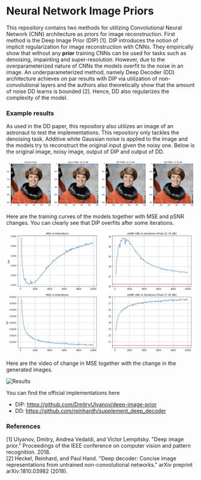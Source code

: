 # Neural Network Image Priors

This repository contains two methods for utilizing Convolutional Neural Network (CNN) architecture as 
priors for image reconstruction. First method is the Deep Image Prior (DIP) [1]. 
DIP introduces the notion of implicit regularization for image reconstruction with
CNNs. They empirically show that without any **prior** training CNNs can be used for tasks such as 
denoising, impainting and super-resolution. However, due to the overparameterized nature of CNNs 
the models overfit to the noise in an image. An underparameterized method, namely Deep Decoder (DD) architecture achieves on par results 
with DIP via utilization of non-convolutional layers and the authors also theoretically show that the 
amount of noise DD learns is bounded [2]. Hence, DD also regularizes the complexity of the model.  

### Example results

As used in the DD paper, this repository also utilizes an image of an astronaut to test the implementations. This repository 
only tackles the denoising task. Additive white Gaussian noise is applied to the image and the models try to reconstruct the 
original input given the noisy one. Below is the original image, noisy image, output of DIP and output of DD.

![Results](imgs/results.png)

Here are the training curves of the models together with MSE and pSNR changes. You can clearly see that DIP overfits after 
some iterations.

![Results](imgs/dip_dd_training.png)

Here are the video of change in MSE together with the change in the generated images.

![Results](imgs/training_video.gif)

You can find the official implementations here
- DIP: https://github.com/DmitryUlyanov/deep-image-prior
- DD: https://github.com/reinhardh/supplement_deep_decoder

### References
[1] Ulyanov, Dmitry, Andrea Vedaldi, and Victor Lempitsky. "Deep image prior." Proceedings of the IEEE conference on computer vision and pattern recognition. 2018.  
[2] Heckel, Reinhard, and Paul Hand. "Deep decoder: Concise image representations from untrained non-convolutional networks." arXiv preprint arXiv:1810.03982 (2018).




